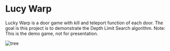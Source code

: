 # Lucy Warp
Lucky Warp is a door game with kill and teleport function of each door. The goal is this project is to demonstrate the Depth Limit Search algorithm.
Note: This is the demo game, not for presentation.

![tree](https://cdn.discordapp.com/attachments/945661001196523580/947872405752262657/unknown.png)
